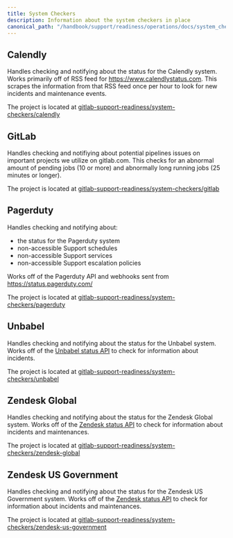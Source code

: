```yaml
---
title: System Checkers
description: Information about the system checkers in place
canonical_path: "/handbook/support/readiness/operations/docs/system_checkers"
---
```


## Calendly

Handles checking and notifying about the status for the Calendly system. Works
primarily off of RSS feed for https://www.calendlystatus.com. This scrapes the
information from that RSS feed once per hour to look for new incidents and
maintenance events.

The project is located at
[gitlab-support-readiness/system-checkers/calendly](https://gitlab.com/gitlab-support-readiness/system-checkers/calendly)

## GitLab

Handles checking and notifiying about potential pipelines issues on important
projects we utilize on gitlab.com. This checks for an abnormal amount of pending
jobs (10 or more) and abnormally long running jobs (25 minutes or longer).

The project is located at
[gitlab-support-readiness/system-checkers/gitlab](https://gitlab.com/gitlab-support-readiness/system-checkers/gitlab)

## Pagerduty

Handles checking and notifying about:

- the status for the Pagerduty system
- non-accessible Support schedules
- non-accessible Support services
- non-accessible Support escalation policies

Works off of the Pagerduty API and webhooks sent from
https://status.pagerduty.com/

The project is located at
[gitlab-support-readiness/system-checkers/pagerduty](https://gitlab.com/gitlab-support-readiness/system-checkers/pagerduty)

## Unbabel

Handles checking and notifying about the status for the Unbabel system. Works
off of the [Unbabel status API](https://status.unbabel.com/public-api) to check
for information about incidents.

The project is located at
[gitlab-support-readiness/system-checkers/unbabel](https://gitlab.com/gitlab-support-readiness/system-checkers/unbabel)

## Zendesk Global

Handles checking and notifying about the status for the Zendesk Global system.
Works off of the
[Zendesk status API](https://developer.zendesk.com/api-reference/status_api/status_api/)
to check for information about incidents and maintenances.

The project is located at
[gitlab-support-readiness/system-checkers/zendesk-global](https://gitlab.com/gitlab-support-readiness/system-checkers/zendesk-global)

## Zendesk US Government

Handles checking and notifying about the status for the Zendesk US Government
system. Works off of the
[Zendesk status API](https://developer.zendesk.com/api-reference/status_api/status_api/)
to check for information about incidents and maintenances.

The project is located at
[gitlab-support-readiness/system-checkers/zendesk-us-government](https://gitlab.com/gitlab-support-readiness/system-checkers/zendesk-us-government)

